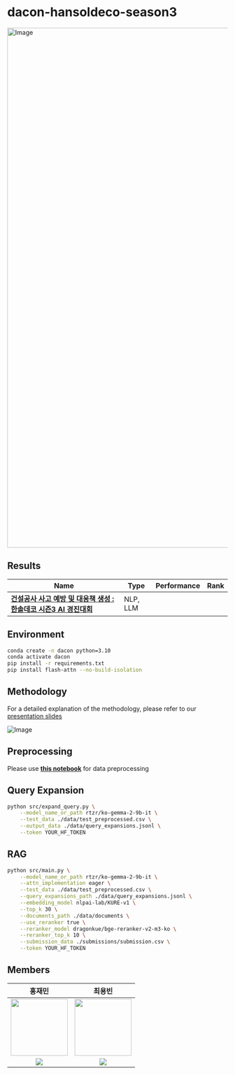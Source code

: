 # dacon-hansoldeco-season3
<img width="1190" alt="Image" src="https://github.com/user-attachments/assets/6904a0cc-5b78-4a8f-ba38-a86cf33d56e7" />

## Results
|Name|Type|Performance|Rank|
|---|---|---|---|
|**[건설공사 사고 예방 및 대응책 생성 : 한솔데코 시즌3 AI 경진대회](https://dacon.io/competitions/official/236455/overview/description)**|NLP, LLM|||

## Environment

```bash
conda create -n dacon python=3.10
conda activate dacon
pip install -r requirements.txt
pip install flash-attn --no-build-isolation
```

## Methodology
For a detailed explanation of the methodology, please refer to our [presentation slides](./slides/[Team%20YG]%20데이콘_한솔데코3.pdf)

![Image](https://github.com/user-attachments/assets/40a8026a-a1ad-4f6d-95aa-4d90e5eb5ec7)

## Preprocessing

Please use **[this notebook](./notebooks/data-preprocessing-csv.ipynb)** for data preprocessing

## Query Expansion
```bash
python src/expand_query.py \
    --model_name_or_path rtzr/ko-gemma-2-9b-it \
    --test_data ./data/test_preprocessed.csv \
    --output_data ./data/query_expansions.jsonl \
    --token YOUR_HF_TOKEN
```

## RAG
```bash
python src/main.py \
    --model_name_or_path rtzr/ko-gemma-2-9b-it \
    --attn_implementation eager \
    --test_data ./data/test_preprocessed.csv \
    --query_expansions_path ./data/query_expansions.jsonl \
    --embedding_model nlpai-lab/KURE-v1 \
    --top_k 30 \
    --documents_path ./data/documents \
    --use_reranker true \
    --reranker_model dragonkue/bge-reranker-v2-m3-ko \
    --reranker_top_k 10 \
    --submission_data ./submissions/submission.csv \
    --token YOUR_HF_TOKEN
```

## Members
|홍재민|최용빈|
| :-: | :-: |
| <a href="https://github.com/geminii01" target="_blank"><img src='https://avatars.githubusercontent.com/u/171089104?v=4' height=130 width=130></img> | <a href="https://github.com/whybe-choi" target="_blank"><img src='https://avatars.githubusercontent.com/u/64704608?v=4' height=130 width=130></img> |
| <a href="https://github.com/geminii01" target="_blank"><img src="https://img.shields.io/badge/GitHub-black.svg?&style=round&logo=github"/></a> | <a href="https://github.com/whybe-choi" target="_blank"><img src="https://img.shields.io/badge/GitHub-black.svg?&style=round&logo=github"/></a> |
